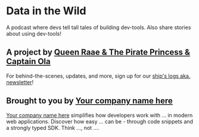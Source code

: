 # Data in the Wild

A podcast where devs tell tall tales of building dev-tools.
Also share stories about using dev-tools!

## A project by [Queen Raae & The Pirate Princess & Captain Ola](https://queen.raae.codes?utm_source=github&utm_medium=queen&utm_campaign=data-in-the-wild&utm_content=readme&utm_term=in-title)

For behind-the-scenes, updates, and more, sign up for our [ship's logs aka. newsletter](https://queen.raae.codes/subs/?utm_source=github&utm_medium=queen&utm_campaign=data-in-the-wild&utm_content=readme)!

## Brought to you by [Your company name here]()

[Your company name here]() simplifies how developers work with ... in modern web applications. Discover how easy ... can be - through code snippets and a strongly typed SDK. Think ..., not ....
